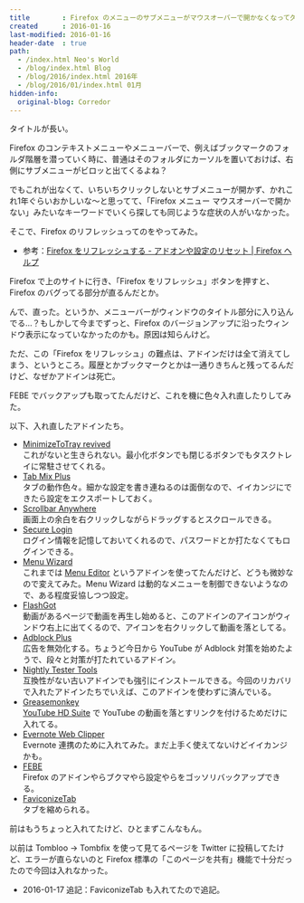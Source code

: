 ```yaml
---
title        : Firefox のメニューのサブメニューがマウスオーバーで開かなくなって久しいのでリフレッシュをしたらアドイン入れ直しになったのを機にアドインを整理した
created      : 2016-01-16
last-modified: 2016-01-16
header-date  : true
path:
  - /index.html Neo's World
  - /blog/index.html Blog
  - /blog/2016/index.html 2016年
  - /blog/2016/01/index.html 01月
hidden-info:
  original-blog: Corredor
---
```


タイトルが長い。

Firefox のコンテキストメニューやメニューバーで、例えばブックマークのフォルダ階層を潜っていく時に、普通はそのフォルダにカーソルを置いておけば、右側にサブメニューがビロッと出てくるよね？

でもこれが出なくて、いちいちクリックしないとサブメニューが開かず、かれこれ1年ぐらいおかしいな～と思ってて、「Firefox メニュー マウスオーバーで開かない」みたいなキーワードでいくら探しても同じような症状の人がいなかった。

そこで、Firefox のリフレッシュってのをやってみた。

- 参考：[Firefox をリフレッシュする - アドオンや設定のリセット | Firefox ヘルプ](https://support.mozilla.org/ja/kb/refresh-firefox-reset-add-ons-and-settings)

Firefox で上のサイトに行き、「Firefox をリフレッシュ」ボタンを押すと、Firefox のバグってる部分が直るんだとか。

んで、直った。というか、メニューバーがウィンドウのタイトル部分に入り込んでる…？もしかして今までずっと、Firefox のバージョンアップに沿ったウィンドウ表示になっていなかったのかも。原因は知らんけど。

ただ、この「Firefox をリフレッシュ」の難点は、アドインだけは全て消えてしまう、というところ。履歴とかブックマークとかは一通りきちんと残ってるんだけど、なぜかアドインは死亡。

FEBE でバックアップも取ってたんだけど、これを機に色々入れ直したりしてみた。

以下、入れ直したアドインたち。

- [MinimizeToTray revived](https://addons.mozilla.org/ja/firefox/addon/minimizetotray-revived/)  
  これがないと生きられない。最小化ボタンでも閉じるボタンでもタスクトレイに常駐させてくれる。
- [Tab Mix Plus](https://addons.mozilla.org/ja/firefox/addon/tab-mix-plus/)  
  タブの動作色々。細かな設定を書き連ねるのは面倒なので、イイカンジにできたら設定をエクスポートしておく。
- [Scrollbar Anywhere](https://addons.mozilla.org/ja/firefox/addon/scrollbaranywhere/)  
  画面上の余白を右クリックしながらドラッグするとスクロールできる。
- [Secure Login](https://addons.mozilla.org/ja/firefox/addon/secure-login/)  
  ログイン情報を記憶しておいてくれるので、パスワードとか打たなくてもログインできる。
- [Menu Wizard](https://addons.mozilla.org/ja/firefox/addon/s3menu-wizard/)  
  これまでは [Menu Editor](http://menueditor.mozdev.org/) というアドインを使ってたんだけど、どうも微妙なので変えてみた。Menu Wizard は動的なメニューを制御できないようなので、ある程度妥協しつつ設定。
- [FlashGot](https://addons.mozilla.org/ja/firefox/addon/flashgot/)  
  動画があるページで動画を再生し始めると、このアドインのアイコンがウィンドウ右上に出てくるので、アイコンを右クリックして動画を落としてる。
- [Adblock Plus](https://addons.mozilla.org/ja/firefox/addon/adblock-plus/)  
  広告を無効化する。ちょうど今日から YouTube が Adblock 対策を始めたようで、段々と対策が打たれているアドイン。
- [Nightly Tester Tools](https://addons.mozilla.org/ja/firefox/addon/nightly-tester-tools/)  
  互換性がない古いアドインでも強引にインストールできる。今回のリカバリで入れたアドインたちでいえば、このアドインを使わずに済んでいる。
- [Greasemonkey](https://addons.mozilla.org/ja/firefox/addon/greasemonkey/)  
  [YouTube HD Suite](http://userscripts-mirror.org/scripts/show/39167) で YouTube の動画を落とすリンクを付けるためだけに入れてる。
- [Evernote Web Clipper](https://addons.mozilla.org/ja/firefox/addon/evernote-web-clipper/)  
  Evernote 連携のために入れてみた。まだ上手く使えてないけどイイカンジかも。
- [FEBE](https://addons.mozilla.org/ja/firefox/addon/febe/)  
  Firefox のアドインやらブクマやら設定やらをゴッソリバックアップできる。
- [FaviconizeTab](https://addons.mozilla.org/ja/firefox/addon/faviconizetab/)  
  タブを縮められる。

前はもうちょっと入れてたけど、ひとまずこんなもん。

以前は Tombloo → Tombfix を使って見てるページを Twitter に投稿してたけど、エラーが直らないのと Firefox 標準の「このページを共有」機能で十分だったので今回は入れなかった。

- 2016-01-17 追記：FaviconizeTab も入れてたので追記。
